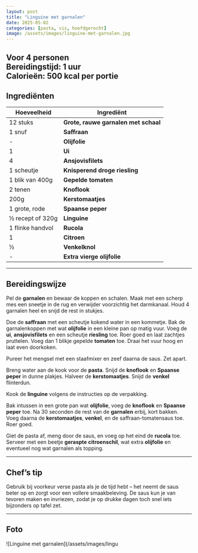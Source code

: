 ```yaml
---
layout: post
title: "Linguine met garnalen"
date: 2025-05-02
categories: [pasta, vis, hoofdgerecht]
image: /assets/images/linguine-met-garnalen.jpg
---
```


**Voor 4 personen**  
**Bereidingstijd**: 1 uur  
**Calorieën**: 500 kcal per portie
---

## Ingrediënten

| Hoeveelheid | Ingrediënt |
|-------------|------------|
| 12 stuks    | **Grote, rauwe garnalen met schaal** |
| 1 snuf      | **Saffraan** |
| -           | **Olijfolie** |
| 1           | **Ui** |
| 4           | **Ansjovisfilets** |
| 1 scheutje  | **Knisperend droge riesling** |
| 1 blik van 400g | **Gepelde tomaten** |
| 2 tenen     | **Knoflook** |
| 200g        | **Kerstomaatjes** |
| 1 grote, rode | **Spaanse peper** |
| ½ recept of 320g | **Linguine** |
| 1 flinke handvol | **Rucola** |
| 1           | **Citroen** |
| ½           | **Venkelknol** |
| -           | **Extra vierge olijfolie** |

---

## Bereidingswijze

Pel de **garnalen** en bewaar de koppen en schalen. Maak met een scherp mes een sneetje in de rug en verwijder voorzichtig het darmkanaal. Houd 4 garnalen heel en snijd de rest in stukjes.

Doe de **saffraan** met een scheutje kokend water in een kommetje. Bak de garnalenkoppen met wat **olijfolie** in een kleine pan op matig vuur. Voeg de **ui**, **ansjovisfilets** en een scheutje **riesling** toe. Roer goed en laat zachtjes pruttelen. Voeg dan 1 blikje gepelde **tomaten** toe. Draai het vuur hoog en laat even doorkoken.

Pureer het mengsel met een staafmixer en zeef daarna de saus. Zet apart.

Breng water aan de kook voor de **pasta**. Snijd de **knoflook** en **Spaanse peper** in dunne plakjes. Halveer de **kerstomaatjes**. Snijd de **venkel** flinterdun.

Kook de **linguine** volgens de instructies op de verpakking. 

Bak intussen in een grote pan wat **olijfolie**, voeg de **knoflook** en **Spaanse peper** toe. Na 30 seconden de rest van de **garnalen** erbij, kort bakken. Voeg daarna de **kerstomaatjes**, **venkel**, en de saffraan-tomatensaus toe. Roer goed.

Giet de pasta af, meng door de saus, en voeg op het eind de **rucola** toe. Serveer met een beetje **geraspte citroenschil**, wat extra **olijfolie** en eventueel nog wat garnalen als topping.

---

## Chef’s tip

Gebruik bij voorkeur verse pasta als je de tijd hebt – het neemt de saus beter op en zorgt voor een vollere smaakbeleving. De saus kun je van tevoren maken en invriezen, zodat je op drukke dagen toch snel iets bijzonders op tafel zet.

---

## Foto

![Linguine met garnalen](/assets/images/lingu